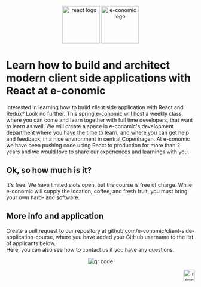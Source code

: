 <p align="center">
<img height="100" src="https://www.wagonhq.com/images/posts/react.png" alt="react logo">
<img width="100" height="100" src="http://ordrestyring.dk/wp-content/uploads/2015/05/e-conomic_ny.jpg" alt="e-conomic logo">
</p>

# Learn how to build and architect modern client side applications with React at e-conomic
Interested in learning how to build client side application with React and Redux?  Look no further. This spring e-conomic will host a weekly class, where you can come and learn together with full time developers, that want to learn as well. We will create a space in e-conomic's development department where you have the time to learn, and where you can get help and feedback, in a nice environment in central Copenhagen. At e-conomic we have been pushing code using React to production for more than 2 years and we would love to share our experiences and learnings with you.

## Ok, so how much is it?
It's free. We have limited slots open, but the course is free of charge. While e-conomic will supply the location, coffee, and fresh fruit, you must bring your own hard- and software.

## More info and application
Create a pull request to our repository at github.com/e-conomic/client-side-application-course, where you have added your GitHub username to the list of applicants below.  
Here, you can also see how to contact us if you have any questions.

<p align="center">
<img src='https://chart.googleapis.com/chart?cht=qr&chl=https%3A%2F%2Fgithub.com%2Fe-conomic%2Fclient-side-application-course&chs=240x240&choe=UTF-8&chld=L|2' rel='nofollow' alt='qr code'>
</p>
<p align="right">
<img height="30" src="https://www.e-conomic.dk/sites/all/themes/eco2014/images/e-conomic-logo-dark.svg" alt="react logo">
</p>
